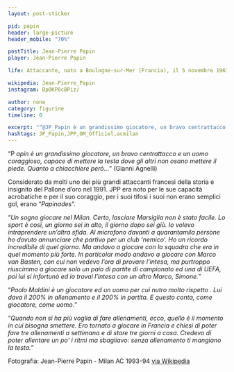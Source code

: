 ```yaml
---
layout: post-sticker

pid: papin
header: large-picture
header_mobile: "70%"

postTitle: Jean-Pierre Papin
player: Jean-Pierre Papin

life: Attaccante, nato a Boulogne-sur-Mer (Francia), il 5 novembre 1963

wikipedia: Jean-Pierre_Papin
instagram: Bp0KP8cBPiz/

author: none
category: figurine
timeline: 0

excerpt: "“@JP_Papin è un grandissimo giocatore, un bravo centrattacco e un uomo coraggioso, capace di mettere la testa dove gli altri non osano mettere il piede. Quanto a chiacchiere però...” (Gianni Agnelli)"
hashtags: JP_Papin,JPP,OM_Officiel,acmilan
---
```

“P _apin è un grandissimo giocatore, un bravo centrattacco e un uomo coraggioso, capace di mettere la testa dove gli altri non osano mettere il piede. Quanto a chiacchiere però..._”   (Gianni Agnelli)

Considerato da molti uno dei più grandi attaccanti francesi della storia e insignito del Pallone d’oro nel 1991. JPP era noto per le sue capacità acrobatiche e per il suo coraggio, per i suoi tifosi i suoi non erano semplici gol, erano “_Papinades_”.

“_Un sogno giocare nel Milan. Certo, lasciare Marsiglia non è stato facile. Lo sport è così, un giorno sei in alto, il giorno dopo sei giù. Io volevo intraprendere un’altra sfida. Al microfono davanti a quarantamila persone ho dovuto annunciare che partivo per un club ‘nemico’. Ho un ricordo incredibile di quel giorno. Ma andavo a giocare con la squadra che era in quel momento più forte. In particolar modo andavo a giocare con Marco van Basten, con cui non vedevo l’ora di provare l’intesa, ma purtroppo riuscimmo a giocare solo un paio di partite di campionato ed una di UEFA, poi lui si infortunò ed io trovai l’intesa con un altro Marco, Simone._”

“_Paolo Maldini è un giocatore ed un uomo per cui nutro molto rispetto . Lui dava il 200% in allenamento e il 200% in partita. E questo conta, come giocatore, come uomo._”

“_Quando non si ha più voglia di fare allenamenti, ecco, quello è il momento in cui bisogna smettere. Ero tornato a giocare in Francia e chiesi di poter fare tre allenamenti a settimana e di stare tre giorni a casa. Credevo di poter allentare un po’ i ritmi ma sbagliavo: senza allenamento ti mangiano la testa._”

<div class="post-disclaimer">Fotografia:
Jean-Pierre Papin - Milan AC 1993-94 <a href="//it.wikipedia.org/wiki/File:Jean-Pierre_Papin_-_Milan_AC_1993-94.jpg" target="_blank">via Wikipedia</a>
</div>
